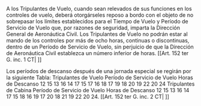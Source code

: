 A los Tripulantes de Vuelo, cuando sean relevados de sus funciones en los controles de vuelo, deberá otorgárseles reposo a bordo con el objeto de no sobrepasar los límites establecidos para el Tiempo de Vuelo y Período de Servicio de Vuelo que, por razones de seguridad, imparta la Dirección General de Aeronáutica Civil. Los Tripulantes de Vuelo no podrán estar al mando de los controles por más de ocho horas, continuas o discontinuas, dentro de un Período de Servicio de Vuelo, sin perjuicio de que la Dirección de Aeronáutica Civil establezca un número inferior de horas. [[Art. 152 ter G. inc. 1 CT| ]]

Los períodos de descanso después de una jornada especial se regirán por la siguiente Tabla:
Tripulantes de Vuelo
Período de Servicio de Vuelo   Horas de Descanso
          12                         15
          13                         16
          14                         17
          15                         17
          16                         18
          17                         19
          18                         20
          19                         22
          20                         24
Tripulantes de Cabina
Período de Servicio de Vuelo   Horas de Descanso
          12                         15
          13                         16
          14                         17
          15                         18
          16                         19
          17                         20
          18                         21
          19                         22
          20                         24. [[Art. 152 ter G. inc. 2 CT| ]]